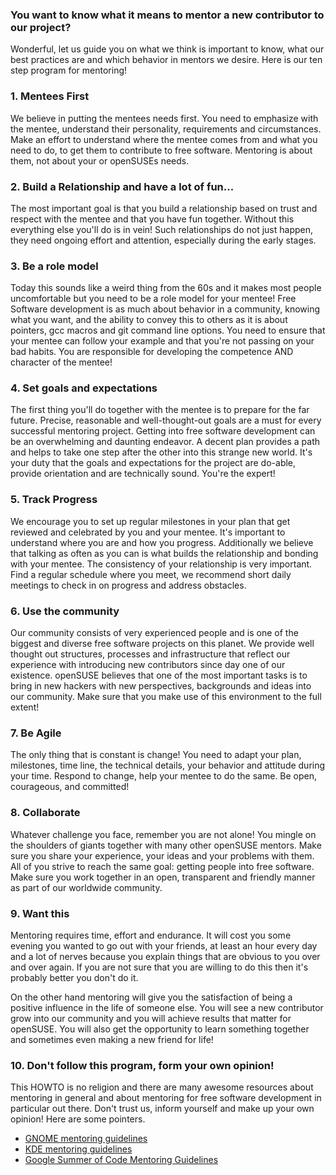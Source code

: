 ### You want to know what it means to mentor a new contributor to our project?
Wonderful, let us guide you on what we think is important to know, what
our best practices are and which behavior in mentors we desire.
Here is our ten step program for mentoring!

### 1. Mentees First

  We believe in putting the mentees needs first. You need to emphasize
  with the mentee, understand their personality, requirements and
  circumstances. Make an effort to understand where the mentee comes from
  and what you need to do, to get them to contribute to free software.
  Mentoring is about them, not about your or openSUSEs needs.

### 2. Build a Relationship and have a lot of fun...

  The most important goal is that you build a relationship based on trust
  and respect with the mentee and that you have fun together. Without this
  everything else you'll do is in vein! Such relationships do not just
  happen, they need ongoing effort and attention, especially during the
  early stages.

### 3. Be a role model

  Today this sounds like a weird thing from the 60s and it makes most
  people uncomfortable but you need to be a role model for your mentee!
  Free Software development is as much about behavior in a community,
  knowing what you want, and the ability to convey this to others as it
  is about pointers, gcc macros and git command line options. You need
  to ensure that your mentee can follow your example and that you're
  not passing on your bad habits. You are responsible for developing
  the competence AND character of the mentee!

### 4. Set goals and expectations

  The first thing you'll do together with the mentee is to prepare for the
  far future. Precise, reasonable and well-thought-out goals are a must
  for every successful mentoring project. Getting into free software
  development can be an overwhelming and daunting endeavor. A decent
  plan provides a path and helps to take one step after the other into
  this strange new world. It's your duty that the goals and expectations
  for the project are do-able, provide orientation and are technically sound.
  You're the expert!

### 5. Track Progress

  We encourage you to set up regular milestones in your plan that get
  reviewed and celebrated by you and your mentee. It's important to
  understand where you are and how you progress. Additionally we believe
  that talking as often as you can is what builds the relationship and
  bonding with your mentee. The consistency of your relationship is very
  important. Find a regular schedule where you meet, we recommend short
  daily meetings to check in on progress and address obstacles.

### 6. Use the community

  Our community consists of very experienced people and is
  one of the biggest and diverse free software projects on this planet.
  We provide well thought out structures, processes and infrastructure
  that reflect our experience with introducing new contributors since
  day one of our existence. openSUSE believes that one of the most
  important tasks is to bring in new hackers with new perspectives,
  backgrounds and ideas into our community. Make sure that you make use
  of this environment to the full extent!

### 7. Be Agile

  The only thing that is constant is change! You need to adapt your plan,
  milestones, time line, the technical details, your behavior and
  attitude during your time. Respond to change, help your mentee to do
  the same. Be open, courageous, and committed!

### 8. Collaborate

  Whatever challenge you face, remember you are not alone! You mingle on
  the shoulders of giants together with many other openSUSE mentors.
  Make sure you share your experience, your ideas and your problems with
  them. All of you strive to reach the same goal: getting people into
  free software. Make sure you work together in an open, transparent and
  friendly manner as part of our worldwide community.

### 9. Want this

  Mentoring requires time, effort and endurance. It will cost you some
  evening you wanted to go out with your friends, at least an hour every
  day and a lot of nerves because you explain things that are obvious to
  you over and over again. If you are not sure that you are willing to do
  this then it's probably better you don't do it.

  On the other hand mentoring will give you the satisfaction of being a
  positive influence in the life of someone else. You will see a new
  contributor grow into our community and you will achieve results
  that matter for openSUSE. You will also get the opportunity to learn
  something together and sometimes even making a new friend for life!

### 10. Don't follow this program, form your own opinion!

  This HOWTO is no religion and there are many awesome resources about
  mentoring in general and about mentoring for free software development
  in particular out there. Don't trust us, inform yourself and make up
  your own opinion! Here are some pointers.

* [GNOME mentoring guidelines](https://people.gnome.org/~federico/docs/summer-of-code-mentoring-howto/)
* [KDE mentoring guidelines](https://community.kde.org/Mentoring)
* [Google Summer of Code Mentoring Guidelines](https://google.github.io/gsocguides/mentor/)
